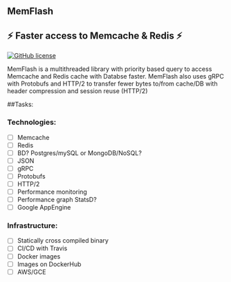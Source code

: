 ## MemFlash
:zap: Faster access to Memcache &amp; Redis :zap:
-------------
[![GitHub license](https://img.shields.io/github/license/mashape/apistatus.svg)](https://github.com/gunjan5/MemFlash/blob/master/LICENSE)

MemFlash is a multithreaded library with priority based query to access Memcache and Redis cache with Databse faster.
MemFlash also uses gRPC with Protobufs and HTTP/2 to transfer fewer bytes to/from cache/DB with header compression and session reuse (HTTP/2) 

##Tasks:
### Technologies:
- [ ] Memcache 
- [ ] Redis
- [ ] BD? Postgres/mySQL or MongoDB/NoSQL?
- [ ] JSON
- [ ] gRPC
- [ ] Protobufs
- [ ] HTTP/2
- [ ] Performance monitoring
- [ ] Performance graph StatsD?
- [ ] Google AppEngine

### Infrastructure:
- [ ] Statically cross compiled binary 
- [ ] CI/CD with Travis 
- [ ] Docker images
- [ ] Images on DockerHub
- [ ] AWS/GCE

